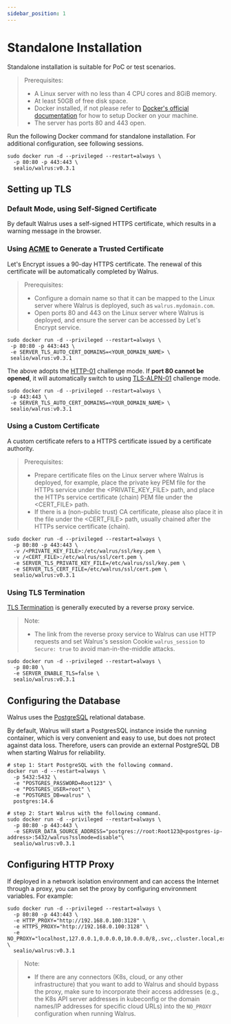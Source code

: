 ```yaml
---
sidebar_position: 1
---
```


# Standalone Installation

Standalone installation is suitable for PoC or test scenarios.

> Prerequisites:
> - A Linux server with no less than 4 CPU cores and 8GiB memory.
> - At least 50GB of free disk space.
> - Docker installed, if not please refer to [Docker's official documentation](https://docs.docker.com/) for how to setup Docker on your machine.
> - The server has ports 80 and 443 open.

Run the following Docker command for standalone installation. For additional configuration, see following sessions.

```shell
sudo docker run -d --privileged --restart=always \
  -p 80:80 -p 443:443 \
  sealio/walrus:v0.3.1
```

## Setting up TLS

### Default Mode, using Self-Signed Certificate

By default Walrus uses a self-signed HTTPS certificate, which results in a warning message in the browser.

### Using [ACME](https://letsencrypt.org/docs/challenge-types) to Generate a Trusted Certificate

Let's Encrypt issues a 90-day HTTPS certificate. The renewal of this certificate will be automatically completed by Walrus.

> Prerequisites:
> - Configure a domain name so that it can be mapped to the Linux server where Walrus is deployed, such as `walrus.mydomain.com`.
> - Open ports 80 and 443 on the Linux server where Walrus is deployed, and ensure the server can be accessed by Let's Encrypt service.

```shell
sudo docker run -d --privileged --restart=always \
 -p 80:80 -p 443:443 \
 -e SERVER_TLS_AUTO_CERT_DOMAINS=<YOUR_DOMAIN_NAME> \
 sealio/walrus:v0.3.1
```

The above adopts the [HTTP-01](https://letsencrypt.org/docs/challenge-types/#http-01-challenge) challenge mode. If **port 80 cannot be opened**, it will automatically switch to using [TLS-ALPN-01](https://letsencrypt.org/docs/challenge-types/#tls-alpn-01) challenge mode.

```shell
sudo docker run -d --privileged --restart=always \
 -p 443:443 \
 -e SERVER_TLS_AUTO_CERT_DOMAINS=<YOUR_DOMAIN_NAME> \
 sealio/walrus:v0.3.1
```

### Using a Custom Certificate

A custom certificate refers to a HTTPS certificate issued by a certificate authority.

> Prerequisites:
> - Prepare certificate files on the Linux server where Walrus is deployed, for example, place the private key PEM file for the HTTPs service under the <PRIVATE_KEY_FILE> path, and place the HTTPs service certificate (chain) PEM file under the <CERT_FILE> path.
> - If there is a (non-public trust) CA certificate, please also place it in the file under the <CERT_FILE> path, usually chained after the HTTPs service certificate (chain).

```shell
sudo docker run -d --privileged --restart=always \
  -p 80:80 -p 443:443 \
  -v /<PRIVATE_KEY_FILE>:/etc/walrus/ssl/key.pem \
  -v /<CERT_FILE>:/etc/walrus/ssl/cert.pem \
  -e SERVER_TLS_PRIVATE_KEY_FILE=/etc/walrus/ssl/key.pem \
  -e SERVER_TLS_CERT_FILE=/etc/walrus/ssl/cert.pem \
  sealio/walrus:v0.3.1
```

### Using TLS Termination

[TLS Termination](https://en.wikipedia.org/wiki/TLS_termination_proxy) is generally executed by a reverse proxy service.

> Note:
> - The link from the reverse proxy service to Walrus can use HTTP requests and set Walrus's session Cookie `walrus_session` to `Secure: true` to avoid man-in-the-middle attacks.

```shell
sudo docker run -d --privileged --restart=always \
  -p 80:80 \
  -e SERVER_ENABLE_TLS=false \
  sealio/walrus:v0.3.1
```

## Configuring the Database

Walrus uses the [PostgreSQL](https://www.postgresql.org/) relational database.

By default, Walrus will start a PostgresSQL instance inside the running container, which is very convenient and easy to use, but does not protect against data loss. Therefore, users can provide an external PostgreSQL DB when starting Walrus for reliability.

```shell
# step 1: Start PostgreSQL with the following command.
docker run -d --restart=always \
  -p 5432:5432 \
  -e "POSTGRES_PASSWORD=Root123" \
  -e "POSTGRES_USER=root" \
  -e "POSTGRES_DB=walrus" \
  postgres:14.6

# step 2: Start Walrus with the following command.
sudo docker run -d --privileged --restart=always \
  -p 80:80 -p 443:443 \
  -e SERVER_DATA_SOURCE_ADDRESS="postgres://root:Root123@<postgres-ip-address>:5432/walrus?sslmode=disable"\
  sealio/walrus:v0.3.1
```

## Configuring HTTP Proxy

If deployed in a network isolation environment and can access the Internet through a proxy, you can set the proxy by configuring environment variables. For example:
```shell
sudo docker run -d --privileged --restart=always \
  -p 80:80 -p 443:443 \
  -e HTTP_PROXY="http://192.168.0.100:3128" \
  -e HTTPS_PROXY="http://192.168.0.100:3128" \
  -e NO_PROXY="localhost,127.0.0.1,0.0.0.0,10.0.0.0/8,.svc,.cluster.local,example.com" \
  sealio/walrus:v0.3.1
```
> Note:
  > - If there are any connectors (K8s, cloud, or any other infrastructure) that you want to add to Walrus and should bypass the proxy, make sure to incorporate their access addresses (e.g., the K8s API server addresses in kubeconfig or the domain names/IP addresses for specific cloud URLs) into the `NO_PROXY` configuration when running Walrus.
